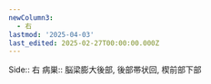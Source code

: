 ```yaml
---
newColumn3:
  - 右
lastmod: '2025-04-03'
last_edited: 2025-02-27T00:00:00.000Z
---
```


Side::  右
病巣:: 脳梁膨大後部, 後部帯状回, 楔前部下部
